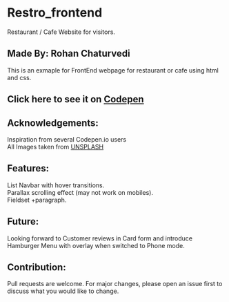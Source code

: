 # Restro_frontend
Restaurant / Cafe Website for visitors.

## Made By: Rohan Chaturvedi
This is an exmaple for FrontEnd webpage for restaurant or cafe using html and css.  

## Click here to see it on [Codepen](https://codepen.io/Ridevrutahc/pen/qBmKmKg)  

## Acknowledgements:
Inspiration from several Codepen.io users  
All Images taken from [UNSPLASH](https://unsplash.com/)  

## Features:
List Navbar with hover transitions.  
Parallax scrolling effect (may not work on mobiles).  
Fieldset +paragraph.  

## Future:
Looking forward to Customer reviews in Card form and introduce Hamburger Menu with overlay when switched to Phone mode.

## Contribution:
Pull requests are welcome. For major changes, please open an issue first to discuss what you would like to change.  
